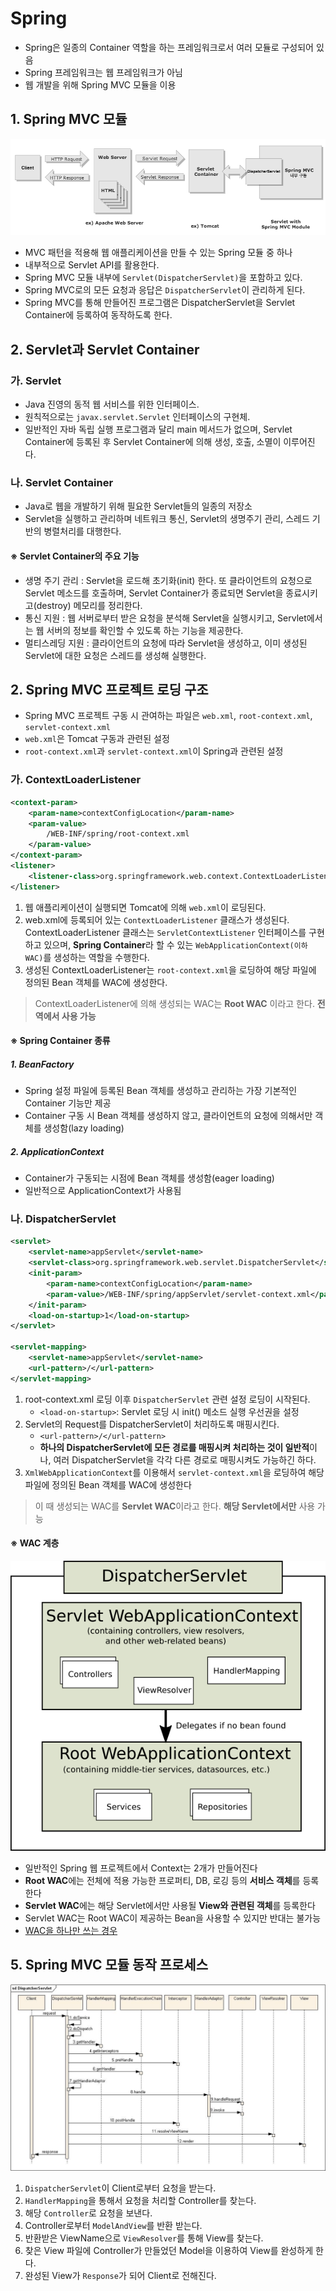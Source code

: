 Spring
========

- Spring은 일종의 Container 역할을 하는 프레임워크로서 여러 모듈로 구성되어 있음
- Spring 프레임워크는 웹 프레임워크가 아님
- 웹 개발을 위해 Spring MVC 모듈을 이용

## 1. Spring MVC 모듈

![spring_module](../img/spring/spring-mvc.png)

- MVC 패턴을 적용해 웹 애플리케이션을 만들 수 있는 Spring 모듈 중 하나
- 내부적으로 Servlet API를 활용한다.
- Spring MVC 모듈 내부에 `Servlet(DispatcherServlet)`을 포함하고 있다.
- Spring MVC로의 모든 요청과 응답은 `DispatcherServlet`이 관리하게 된다.
- Spring MVC를 통해 만들어진 프로그램은 DispatcherServlet을 Servlet Container에 등록하여 동작하도록 한다.

## 2. Servlet과 Servlet Container

### 가. Servlet

- Java 진영의 동적 웹 서비스를 위한 인터페이스.
- 원칙적으로는 `javax.servlet.Servlet` 인터페이스의 구현체.
- 일반적인 자바 독립 실행 프로그램과 달리 main 메서드가 없으며, Servlet Container에 등록된 후 Servlet Container에 의해 생성, 호출, 소멸이 이루어진다.

### 나. Servlet Container
- Java로 웹을 개발하기 위해 필요한 Servlet들의 일종의 저장소
- Servlet을 실행하고 관리하며 네트워크 통신, Servlet의 생명주기 관리, 스레드 기반의 병렬처리를 대행한다.

#### ※ Servlet Container의 주요 기능
- 생명 주기 관리 : Servlet을 로드해 초기화(init) 한다. 또 클라이언트의 요청으로 Servlet 메소드를 호출하며, Servlet Container가 종료되면 Servlet을 종료시키고(destroy) 메모리를 정리한다.
- 통신 지원 : 웹 서버로부터 받은 요청을 분석해 Servlet을 실행시키고, Servlet에서는 웹 서버의 정보를 확인할 수 있도록 하는 기능을 제공한다.
- 멀티스레딩 지원 : 클라이언트의 요청에 따라 Servlet을 생성하고, 이미 생성된 Servlet에 대한 요청은 스레드를 생성해 실행한다.

## 2. Spring MVC 프로젝트 로딩 구조

- Spring MVC 프로젝트 구동 시 관여하는 파일은 `web.xml`, `root-context.xml`, `servlet-context.xml`
- `web.xml`은 Tomcat 구동과 관련된 설정
- `root-context.xml`과 `servlet-context.xml`이 Spring과 관련된 설정

### 가. ContextLoaderListener
```xml
<context-param>
    <param-name>contextConfigLocation</param-name>
    <param-value>
        /WEB-INF/spring/root-context.xml
    </param-value>
</context-param>
<listener>
    <listener-class>org.springframework.web.context.ContextLoaderListener</listener-class>
</listener>
```

1. 웹 애플리케이션이 실행되면 Tomcat에 의해 `web.xml`이 로딩된다.
2. web.xml에 등록되어 있는 `ContextLoaderListener` 클래스가 생성된다. ContextLoaderListener 클래스는 `ServletContextListener` 인터페이스를 구현하고 있으며, **Spring Container**라 할 수 있는 `WebApplicationContext(이하 WAC)`를 생성하는 역할을 수행한다.
3. 생성된 ContextLoaderListener는 `root-context.xml`을 로딩하여 해당 파일에 정의된 Bean 객체를 WAC에 생성한다.

> ContextLoaderListener에 의해 생성되는 WAC는 **Root WAC** 이라고 한다. **전역에서 사용 가능**

#### ※ Spring Container 종류

##### 1. BeanFactory
- Spring 설정 파일에 등록된 Bean 객체를 생성하고 관리하는 가장 기본적인 Container 기능만 제공
- Container 구동 시 Bean 객체를 생성하지 않고, 클라이언트의 요청에 의해서만 객체를 생성함(lazy loading)

##### 2. ApplicationContext
- Container가 구동되는 시점에 Bean 객체를 생성함(eager loading)
- 일반적으로 ApplicationContext가 사용됨

### 나. DispatcherServlet

```xml
<servlet>
    <servlet-name>appServlet</servlet-name>
    <servlet-class>org.springframework.web.servlet.DispatcherServlet</servlet-class>
    <init-param>
        <param-name>contextConfigLocation</param-name>
        <param-value>/WEB-INF/spring/appServlet/servlet-context.xml</param-value>
    </init-param>
    <load-on-startup>1</load-on-startup>
</servlet>

<servlet-mapping>
    <servlet-name>appServlet</servlet-name>
    <url-pattern>/</url-pattern>
</servlet-mapping>
```

1. root-context.xml 로딩 이후 `DispatcherServlet` 관련 설정 로딩이 시작된다.
    - `<load-on-startup>`: Servlet 로딩 시 init() 메소드 실행 우선권을 설정
2. Servlet의 Request를 DispatcherServlet이 처리하도록 매핑시킨다.
    - `<url-pattern>/</url-pattern>`
    - **하나의 DispatcherServlet에 모든 경로를 매핑시켜 처리하는 것이 일반적**이나, 여러 DispatcherServlet을 각각 다른 경로로 매핑시켜도 가능하긴 하다.
3. `XmlWebApplicationContext`를 이용해서 `servlet-context.xml`을 로딩하여 해당 파일에 정의된 Bean 객체를 WAC에 생성한다

> 이 때 생성되는 WAC를 **Servlet WAC**이라고 한다. **해당 Servlet에서만** 사용 가능

 
#### ※ WAC 계층
![WAC](../img/spring/mvc-context-hierarchy.png)

- 일반적인 Spring 웹 프로젝트에서 Context는 2개가 만들어진다
- **Root WAC**에는 전체에 적용 가능한 프로퍼티, DB, 로깅 등의 **서비스 객체**를 등록한다
- **Servlet WAC**에는 해당 Servlet에서만 사용될 **View와 관련된 객체**를 등록한다
- Servlet WAC는 Root WAC이 제공하는 Bean을 사용할 수 있지만 반대는 불가능
- [WAC을 하나만 쓰는 경우](http://toby.epril.com/?p=934)


## 5. Spring MVC 모듈 동작 프로세스

![](../img/spring/processindispatcherservlet.jpg)

1. `DispatcherServlet`이 Client로부터 요청을 받는다.
2. `HandlerMapping`을 통해서 요청을 처리할 Controller를 찾는다.
3. 해당 `Controller`로 요청을 보낸다.
4. Controller로부터 `ModelAndView`를 반환 받는다.
5. 반환받은 ViewName으로 `ViewResolver`를 통해 View를 찾는다.
6. 찾은 View 파일에 Controller가 만들었던 Model을 이용하여 View를 완성하게 한다.
7. 완성된 View가 `Response`가 되어 Client로 전해진다.
